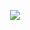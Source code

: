 <p align="center"><a href="https://github.com/anuraghazra/github-readme-stats">
  <img align="center" src="https://github-readme-stats.vercel.app/api?username=Pietrell&show_icons=true&theme=tokyonight" />
</a></p>
